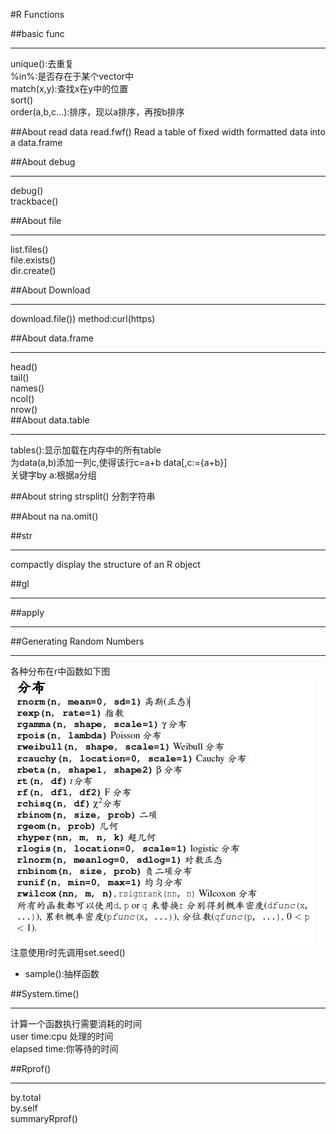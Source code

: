 #R Functions

##basic func
***
unique():去重复  
%in%:是否存在于某个vector中  
match(x,y):查找x在y中的位置  
sort()  
order(a,b,c...):排序，现以a排序，再按b排序

##About read data
read.fwf()   Read a table of fixed width formatted data into a data.frame

##About debug
***
debug()  
trackbace()

##About file
***
list.files()  
file.exists()  
dir.create()  

##About Download
***
download.file())   method:curl(https)

##About data.frame
***
head()  
tail()  
names()  
ncol()  
nrow()  
##About data.table
***
tables():显示加载在内存中的所有table  
为data(a,b)添加一列c,使得该行c=a+b data[,c:={a+b}]  
关键字by a:根据a分组

##About string
strsplit()  分割字符串

##About na
na.omit()

##str
***
compactly display the structure of an R object  


##gl
***


##apply
***

##Generating Random Numbers
***  
各种分布在r中函数如下图  
![Alt text](./functions.jpg)  
注意使用r时先调用set.seed()

* sample():抽样函数

##System.time()
***
计算一个函数执行需要消耗的时间  
user time:cpu 处理的时间  
elapsed time:你等待的时间

##Rprof()
***
by.total  
by.self  
summaryRprof()